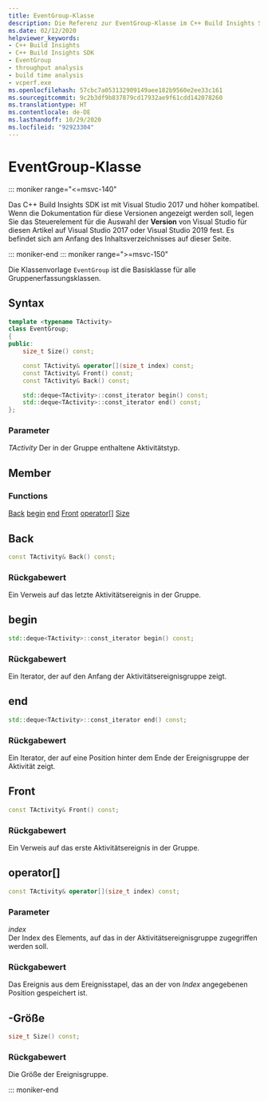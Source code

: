 ```yaml
---
title: EventGroup-Klasse
description: Die Referenz zur EventGroup-Klasse im C++ Build Insights SDK.
ms.date: 02/12/2020
helpviewer_keywords:
- C++ Build Insights
- C++ Build Insights SDK
- EventGroup
- throughput analysis
- build time analysis
- vcperf.exe
ms.openlocfilehash: 57cbc7a053132909149aee182b9560e2ee33c161
ms.sourcegitcommit: 9c2b3df9b837879cd17932ae9f61cdd142078260
ms.translationtype: HT
ms.contentlocale: de-DE
ms.lasthandoff: 10/29/2020
ms.locfileid: "92923304"
---
```

# <a name="eventgroup-class"></a>EventGroup-Klasse

::: moniker range="<=msvc-140"

Das C++ Build Insights SDK ist mit Visual Studio 2017 und höher kompatibel. Wenn die Dokumentation für diese Versionen angezeigt werden soll, legen Sie das Steuerelement für die Auswahl der **Version** von Visual Studio für diesen Artikel auf Visual Studio 2017 oder Visual Studio 2019 fest. Es befindet sich am Anfang des Inhaltsverzeichnisses auf dieser Seite.

::: moniker-end
::: moniker range=">=msvc-150"

Die Klassenvorlage `EventGroup` ist die Basisklasse für alle Gruppenerfassungsklassen.

## <a name="syntax"></a>Syntax

```cpp
template <typename TActivity>
class EventGroup;
{
public:
    size_t Size() const;

    const TActivity& operator[](size_t index) const;
    const TActivity& Front() const;
    const TActivity& Back() const;

    std::deque<TActivity>::const_iterator begin() const;
    std::deque<TActivity>::const_iterator end() const;
};
```

### <a name="parameters"></a>Parameter

*TActivity* Der in der Gruppe enthaltene Aktivitätstyp.

## <a name="members"></a>Member

### <a name="functions"></a>Functions

[Back](#back)
[begin](#begin)
[end](#end)
[Front](#front)
[operator[]](#subscript-operator)
[Size](#size)

## <a name="back"></a><a name="back"></a> Back

```cpp
const TActivity& Back() const;
```

### <a name="return-value"></a>Rückgabewert

Ein Verweis auf das letzte Aktivitätsereignis in der Gruppe.

## <a name="begin"></a><a name="begin"></a> begin

```cpp
std::deque<TActivity>::const_iterator begin() const;
```

### <a name="return-value"></a>Rückgabewert

Ein Iterator, der auf den Anfang der Aktivitätsereignisgruppe zeigt.

## <a name="end"></a><a name="end"></a> end

```cpp
std::deque<TActivity>::const_iterator end() const;
```

### <a name="return-value"></a>Rückgabewert

Ein Iterator, der auf eine Position hinter dem Ende der Ereignisgruppe der Aktivität zeigt.

## <a name="front"></a><a name="front"></a> Front

```cpp
const TActivity& Front() const;
```

### <a name="return-value"></a>Rückgabewert

Ein Verweis auf das erste Aktivitätsereignis in der Gruppe.

## <a name="operator"></a><a name="subscript-operator"></a> operator[]

```cpp
const TActivity& operator[](size_t index) const;
```

### <a name="parameters"></a>Parameter

*index*\
Der Index des Elements, auf das in der Aktivitätsereignisgruppe zugegriffen werden soll.

### <a name="return-value"></a>Rückgabewert

Das Ereignis aus dem Ereignisstapel, das an der von *Index* angegebenen Position gespeichert ist.

## <a name="size"></a><a name="size"></a>-Größe

```cpp
size_t Size() const;
```

### <a name="return-value"></a>Rückgabewert

Die Größe der Ereignisgruppe.

::: moniker-end
